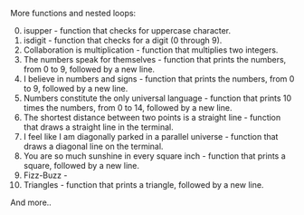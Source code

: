 More functions and nested loops:

0. isupper - function that checks for uppercase character.
1. isdigit - function that checks for a digit (0 through 9).
2. Collaboration is multiplication - function that multiplies two integers.
3. The numbers speak for themselves - function that prints the numbers, from 0 to 9, followed by a new line.
4. I believe in numbers and signs - function that prints the numbers, from 0 to 9, followed by a new line.
5. Numbers constitute the only universal language -  function that prints 10 times the numbers, from 0 to 14, followed by a new line.
6. The shortest distance between two points is a straight line - function that draws a straight line in the terminal.
7. I feel like I am diagonally parked in a parallel universe -  function that draws a diagonal line on the terminal.
8. You are so much sunshine in every square inch - function that prints a square, followed by a new line.
9. Fizz-Buzz - 
10. Triangles - function that prints a triangle, followed by a new line.

And more..
